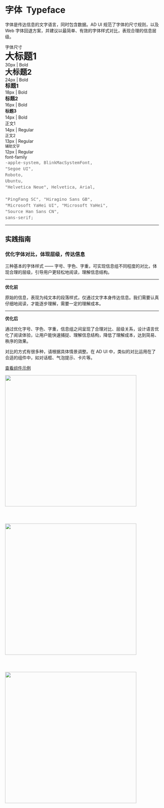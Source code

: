 # 字体&nbsp; Typeface

字体是传达信息的文字语言，同时包含数据。AD UI 规范了字体的尺寸规则，以及 Web 字体回退方案，并建议以最简单、有效的字体样式对比，表现合理的信息层级。

<section class="headerSection">
    <div class="headerBox">
        <div class="typeBox">
            <div class="headerBoxTitle">
            字体尺寸
            </div>
            <div class="typeSheet">
                <div style="font-size: 30px; line-height: 40px; font-weight: 700; ">
                大标题1
                </div>
                <div class="typeCaption">
                30px | Bold
                </div>
            </div>
            <div class="typeSheet">
                <div style="font-size: 24px; line-height: 32px; font-weight: 700; ">
                大标题2
                </div>
                <div class="typeCaption">
                24px | Bold
                </div>
            </div>
            <div class="typeSheet">
                <div style="font-size: 18px; line-height: 24px; font-weight: 700; ">
                标题1
                </div>
                <div class="typeCaption">
                18px | Bold
                </div>
            </div>
            <div class="typeSheet">
                <div style="font-size: 16px; line-height: 24px; font-weight: 700; ">
                标题2
                </div>
                <div class="typeCaption">
                16px | Bold
                </div>
            </div>
            <div class="typeSheet">
                <div style="font-size: 14px; line-height: 24px; font-weight: 700; ">
                标题3
                </div>
                <div class="typeCaption">
                14px | Bold
                </div>
            </div>
            <div class="typeSheet">
                <div style="font-size: 14px; line-height: 24px; font-weight: 400; ">
                正文1
                </div>
                <div class="typeCaption">
                14px | Regular
                </div>
            </div>
            <div class="typeSheet">
                <div style="font-size: 13px; line-height: 20px; font-weight: 400; ">
                正文2
                </div>
                <div class="typeCaption">
                13px | Regular
                </div>
            </div>
            <div class="typeSheet">
                <div style="font-size: 12px; line-height: 18px; font-weight: 400; ">
                辅助文字
                </div>
                <div class="typeCaption">
                12px | Regular
                </div>
            </div>
        </div>
    </div>
    <div class="headerBox">
        <div class="typeBox">
            <div class="headerBoxTitle">
            font-family
            </div>
            <div style="font-family: SFMono, monospace ; font-size: 14px; color: #636363; line-height: 20px;">
            -apple-system, BlinkMacSystemFont,<br>"Segoe UI",<br>Roboto,<br>Ubuntu,<br>"Helvetica Neue", Helvetica, Arial,
            <br><br>
            "PingFang SC", "Hiragino Sans GB",<br>"Microsoft YaHei UI", "Microsoft YaHei",<br>"Source Han Sans CN",<br>sans-serif; 
            </div>
        </div>
    </div>
</section>

---

## 实践指南

<article>
    <section class="articleInner">
        <h3 class="articleH3">
        优化字体对比，体现层级，传达信息
        </h3>
        <p class="articleP">
        三种基本的字体样式 —— 字号、字色、字重，可实现信息组不同程度的对比，体现合理的层级，引导用户更轻松地阅读，理解信息结构。
        </p>
        <hr>
        <p class="articleP">
        <strong>优化前</strong>
        </p>
        <p class="articleP">
        原始的信息，表现为纯文本的段落样式，仅通过文字本身传达信息。我们需要认真仔细地阅读，才能逐步理解，需要一定的理解成本。
        </p>
        <hr>
        <p class="articleP">
        <strong>优化后</strong>
        </p>
        <p class="articleP">
        通过优化字号、字色、字重，信息组之间呈现了合理对比、层级关系，设计语言优化了阅读体验，让用户能快速捕捉、理解信息结构，降低了理解成本，达到简易、秩序的效果。
        </p>
        <p class="articleP">
        对比的方式有很多种，请根据具体情景调整。在 AD UI 中，类似的对比运用在了合适的组件中，如对话框、气泡提示、卡片等。
        </p>
        <p class="articleP">
        <a href="/components/card">查看组件示例</a>
        </p>
    </section>
    <div display="block" style="flex: 1;">
      <img src="https://wximg.qq.com/wxp/wxadtouch/upload/t1/o62vka90_d0e3ee45.png" style="margin: 0 0 56px 0; width: 430px; background-color: #fcfcfc;" />
      <img src="https://wximg.qq.com/wxp/wxadtouch/upload/t1/x0tjgnwv_792ffb66.png" style="margin: 0 0 56px 0; width: 430px; background-color: #fcfcfc;" />
      <img src="https://wximg.qq.com/wxp/wxadtouch/upload/t1/u99cl3xe_44e9dfa5.png" style="margin: 0 0 56px 0; width: 430px; background-color: #fcfcfc;" />
  </div>
</article>
